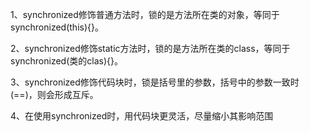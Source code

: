 1、synchronized修饰普通方法时，锁的是方法所在类的对象，等同于synchronized(this){}。

2、synchronized修饰static方法时，锁的是方法所在类的class，等同于synchronized(类的clas){}。


3、synchronized修饰代码块时，锁是括号里的参数，括号中的参数一致时(==)，则会形成互斥。

4、在使用synchronized时，用代码块更灵活，尽量缩小其影响范围
